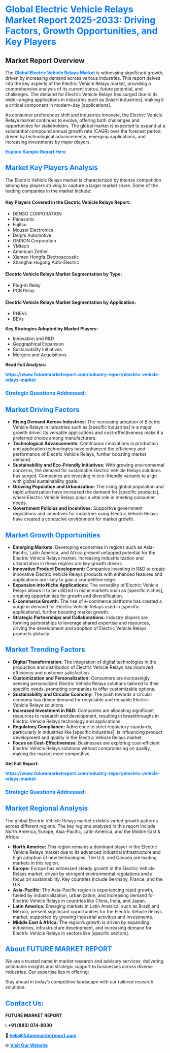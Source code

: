 <h1 style="color: #007BFF;">Global Electric Vehicle Relays Market Report 2025-2033: Driving Factors, Growth Opportunities, and Key Players</h1>

<section id="overview">
<h2>Market Report Overview</h2>
<p>The <a href="https://www.futuremarketreport.com/industry-report/electric-vehicle-relays-market" style="color: #007BFF; text-decoration: none;"><strong>Global Electric Vehicle Relays Market</strong></a> is witnessing significant growth, driven by increasing demand across various industries. This report delves into the key aspects of the Electric Vehicle Relays market, providing a comprehensive analysis of its current status, future potential, and challenges. The demand for Electric Vehicle Relays has surged due to its wide-ranging applications in industries such as [insert industries], making it a critical component in modern-day [applications].</p>
<p>As consumer preferences shift and industries innovate, the Electric Vehicle Relays market continues to evolve, offering both challenges and opportunities for stakeholders. The global market is expected to expand at a substantial compound annual growth rate (CAGR) over the forecast period, driven by technological advancements, emerging applications, and increasing investments by major players.</p>
</section>

<section id="overview">
<p><a href="https://www.futuremarketreport.com/request-sample/reportId=90238" style="color: #007BFF; text-decoration: none;"><strong>Explore Sample Report Here</strong></a></p>
</section>

<section id="key-players">
<h2 style="color: #007BFF;">Market Key Players Analysis</h2>
<p>The Electric Vehicle Relays market is characterized by intense competition among key players striving to capture a larger market share. Some of the leading companies in the market include:</p>
<h4>Key Players Covered in the Electric Vehicle Relays Report:</h4>
<ul><li>DENSO CORPORATION</li><li>Panasonic</li><li>Fujitsu</li><li>Mouser Electronics</li><li>Delphi Automotive</li><li>OMRON Corporation</li><li>YMtech</li><li>American Zettler</li><li>Xiamen Hongfa Electroacoustic</li><li>Shanghai Hugong Auto-Electric</li></ul>
<h4>Electric Vehicle Relays Market Segmentation by Type:</h4>
<ul><li>Plug-in Relay</li><li>PCB Relay</li></ul>

<h4>Electric Vehicle Relays Market Segmentation by Application:</h4>
<ul><li>PHEVs</li><li>BEVs</li></ul>
<p><strong>Key Strategies Adopted by Market Players:</strong></p>
<ul>
<li>Innovation and R&D</li>
<li>Geographical Expansion</li>
<li>Sustainability Initiatives</li>
<li>Mergers and Acquisitions</li>
</ul>
</section>

<section>
<p><strong>Read Full Analysis: </strong></p><a href="https://www.futuremarketreport.com/industry-report/electric-vehicle-relays-market" style="color: #007BFF; text-decoration: none;"><strong>https://www.futuremarketreport.com/industry-report/electric-vehicle-relays-market</strong></a>
<h3 style="color: #007BFF;">Strategic Questions Addressed:</h3>
</section>

<section id="driving-factors">
<h2 style="color: #007BFF;">Market Driving Factors</h2>
<ul>
<li><strong>Rising Demand Across Industries:</strong> The increasing adoption of Electric Vehicle Relays in industries such as [specific industries] is a major growth driver. Its versatile applications and cost-effectiveness make it a preferred choice among manufacturers.</li>
<li><strong>Technological Advancements:</strong> Continuous innovations in production and application technologies have enhanced the efficiency and performance of Electric Vehicle Relays, further boosting market demand.</li>
<li><strong>Sustainability and Eco-Friendly Initiatives:</strong> With growing environmental concerns, the demand for sustainable Electric Vehicle Relays solutions has surged. Companies are investing in eco-friendly variants to align with global sustainability goals.</li>
<li><strong>Growing Population and Urbanization:</strong> The rising global population and rapid urbanization have increased the demand for [specific products], where Electric Vehicle Relays plays a vital role in meeting consumer needs.</li>
<li><strong>Government Policies and Incentives:</strong> Supportive government regulations and incentives for industries using Electric Vehicle Relays have created a conducive environment for market growth.</li>
</ul>
</section>

<section id="growth-opportunities">
<h2 style="color: #007BFF;">Market Growth Opportunities</h2>
<ul>
<li><strong>Emerging Markets:</strong> Developing economies in regions such as Asia-Pacific, Latin America, and Africa present untapped potential for the Electric Vehicle Relays market. Increasing industrialization and urbanization in these regions are key growth drivers.</li>
<li><strong>Innovative Product Development:</strong> Companies investing in R&D to create innovative Electric Vehicle Relays products with enhanced features and applications are likely to gain a competitive edge.</li>
<li><strong>Expansion into Niche Applications:</strong> The versatility of Electric Vehicle Relays allows it to be utilized in niche markets such as [specific niches], creating opportunities for growth and diversification.</li>
<li><strong>E-commerce Growth:</strong> The rise of e-commerce platforms has created a surge in demand for Electric Vehicle Relays used in [specific applications], further boosting market growth.</li>
<li><strong>Strategic Partnerships and Collaborations:</strong> Industry players are forming partnerships to leverage shared expertise and resources, driving the development and adoption of Electric Vehicle Relays products globally.</li>
</ul>
</section>

<section id="trending-factors">
<h2 style="color: #007BFF;">Market Trending Factors</h2>
<ul>
<li><strong>Digital Transformation:</strong> The integration of digital technologies in the production and distribution of Electric Vehicle Relays has improved efficiency and customer satisfaction.</li>
<li><strong>Customization and Personalization:</strong> Consumers are increasingly seeking personalized Electric Vehicle Relays solutions tailored to their specific needs, prompting companies to offer customizable options.</li>
<li><strong>Sustainability and Circular Economy:</strong> The push towards a circular economy has driven demand for recyclable and reusable Electric Vehicle Relays solutions.</li>
<li><strong>Increased Investment in R&D:</strong> Companies are allocating significant resources to research and development, resulting in breakthroughs in Electric Vehicle Relays technology and applications.</li>
<li><strong>Regulatory Compliance:</strong> Adherence to strict regulatory standards, particularly in industries like [specific industries], is influencing product development and quality in the Electric Vehicle Relays market.</li>
<li><strong>Focus on Cost-Effectiveness:</strong> Businesses are exploring cost-efficient Electric Vehicle Relays solutions without compromising on quality, making the market more competitive.</li>
</ul>
</section>

<section>
<p><strong>Get Full Report: </strong></p><a href="https://www.futuremarketreport.com/industry-report/electric-vehicle-relays-market" style="color: #007BFF; text-decoration: none;"><strong>https://www.futuremarketreport.com/industry-report/electric-vehicle-relays-market</strong></a>
<h3 style="color: #007BFF;">Strategic Questions Addressed:</h3>
</section>


<section id="regional-analysis">
<h2 style="color: #007BFF;">Market Regional Analysis</h2>
<p>The global Electric Vehicle Relays market exhibits varied growth patterns across different regions. The key regions analyzed in this report include North America, Europe, Asia-Pacific, Latin America, and the Middle East & Africa:</p>
<ul>
<li><strong>North America:</strong> This region remains a dominant player in the Electric Vehicle Relays market due to its advanced industrial infrastructure and high adoption of new technologies. The U.S. and Canada are leading markets in this region.</li>
<li><strong>Europe:</strong> Europe has witnessed steady growth in the Electric Vehicle Relays market, driven by stringent environmental regulations and a focus on sustainability. Key countries include Germany, France, and the U.K.</li>
<li><strong>Asia-Pacific:</strong> The Asia-Pacific region is experiencing rapid growth, fueled by industrialization, urbanization, and increasing demand for Electric Vehicle Relays in countries like China, India, and Japan.</li>
<li><strong>Latin America:</strong> Emerging markets in Latin America, such as Brazil and Mexico, present significant opportunities for the Electric Vehicle Relays market, supported by growing industrial activities and investments.</li>
<li><strong>Middle East & Africa:</strong> The region’s growth is driven by expanding industries, infrastructure development, and increasing demand for Electric Vehicle Relays in sectors like [specific sectors].</li>
</ul>
</section>

<footer>
<h2 style="color: #007BFF;">About FUTURE MARKET REPORT</h2>
<p>We are a trusted name in market research and advisory services, delivering actionable insights and strategic support to businesses across diverse industries. Our expertise lies in offering:</p>

<p>Stay ahead in today’s competitive landscape with our tailored research solutions.</p>

<h2 style="color: #007BFF;">Contact Us:</h2>
<p><strong>FUTURE MARKET REPORT</strong></p>
<p>📞 <strong>+91 (883) 074-8030</strong></p>
<p>📧 <strong><a href="mailto:help@futuremarketreport.com" style="color: #007BFF;">help@futuremarketreport.com</a></strong></p>
<p>🌐 <strong><a href="https://www.futuremarketreport.com/" style="color: #007BFF;">Visit Our Website</a></strong></p>
</footer>